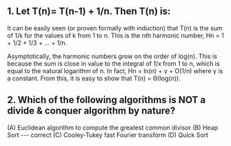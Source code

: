 

## 1. Let T(n)= T(n-1) + 1/n. Then T(n) is:

It can be easily seen (or proven formally with induction) that T(n) is the sum of 1/k for the values of k from 1 to n. This is the nth harmonic number, Hn = 1 + 1/2 + 1/3 + ... + 1/n.

Asymptotically, the harmonic numbers grow on the order of log(n). This is because the sum is close in value to the integral of 1/x from 1 to n, which is equal to the natural logarithm of n. In fact, Hn = ln(n) + γ + O(1/n) where γ is a constant. From this, it is easy to show that T(n) = Θ(log(n)).

## 2. Which of the following algorithms is NOT a divide & conquer algorithm by nature?
(A) Euclidean algorithm to compute the greatest common divisor
(B) Heap Sort           --- correct
(C) Cooley-Tukey fast Fourier transform
(D) Quick Sort






